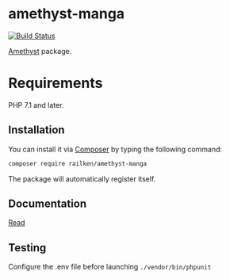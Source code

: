 # amethyst-manga

[![Build Status](https://travis-ci.org/railken/amethyst-manga.svg?branch=master)](https://travis-ci.org/railken/amethyst-manga)

[Amethyst](https://github.com/railken/amethyst) package.

# Requirements

PHP 7.1 and later.

## Installation

You can install it via [Composer](https://getcomposer.org/) by typing the following command:

```bash
composer require railken/amethyst-manga
```

The package will automatically register itself.

## Documentation

[Read](docs/index.md)

## Testing

Configure the .env file before launching `./vendor/bin/phpunit`
